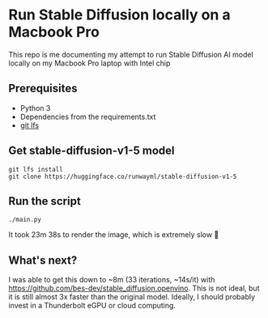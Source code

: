# Run Stable Diffusion locally on a Macbook Pro

This repo is me documenting my attempt to run Stable Diffusion AI model locally on my Macbook Pro laptop with Intel chip

## Prerequisites

- Python 3
- Dependencies from the requirements.txt
- [git lfs](https://git-lfs.github.com)

## Get stable-diffusion-v1-5 model
```
git lfs install
git clone https://huggingface.co/runwayml/stable-diffusion-v1-5
```

## Run the script
```
./main.py
```

It took 23m 38s to render the image, which is extremely slow 🥴

## What's next?

I was able to get this down to ~8m (33 iterations, ~14s/it) with https://github.com/bes-dev/stable_diffusion.openvino. This is not ideal, but it is still almost 3x faster than the original model. Ideally, I should probably invest in a Thunderbolt eGPU or cloud computing.
